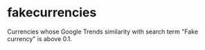 # fakecurrencies
Currencies whose Google Trends similarity with search term "Fake currency" is above 0.1. 
